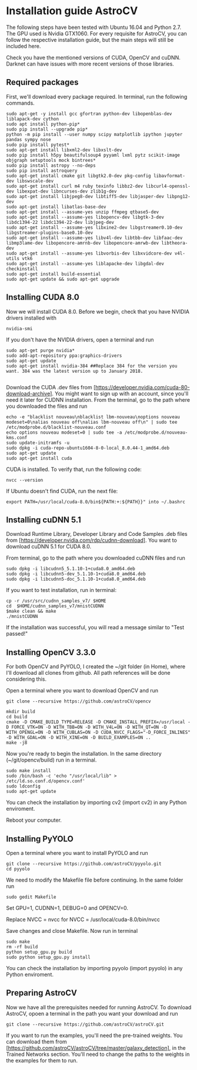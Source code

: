 # Installation guide AstroCV
The following steps have been tested with Ubuntu 16.04 and Python 2.7. The GPU used is Nvidia GTX1060. For every requisite for AstroCV, you can follow the respective installation guide, but the main steps will still be included here.

Check you have the mentioned versions of CUDA, OpenCV and cuDNN. Darknet can have issues with more recent versions of those libraries.

## Required packages
First, we'll download every package required. In terminal, run the following commands.


```
sudo apt-get -y install gcc gfortran python-dev libopenblas-dev liblapack-dev cython
sudo apt install python-pip*
sudo pip install --upgrade pip*
python -m pip install --user numpy scipy matplotlib ipython jupyter pandas sympy nose 
sudo pip install pytest*
sudo apt-get install libxml2-dev libxslt-dev 
sudo pip install h5py beautifulsoup4 pyyaml lxml pytz scikit-image objgraph setuptools mock bintrees*
sudo pip install astropy --no-deps
sudo pip install astroquery
sudo apt-get install cmake git libgtk2.0-dev pkg-config libavformat-dev libswscale-dev
sudo apt-get install curl m4 ruby texinfo libbz2-dev libcurl4-openssl-dev libexpat-dev libncurses-dev zlib1g-dev
sudo apt-get install libjpeg8-dev libtiff5-dev libjasper-dev libpng12-dev
sudo apt-get install libatlas-base-dev
sudo apt-get install --assume-yes unzip ffmpeg qtbase5-dev
sudo apt-get install --assume-yes libopencv-dev libgtk-3-dev libdc1394-22 libdc1394-22-dev libjpeg-dev
sudo apt-get install --assume-yes libxine2-dev libgstreamer0.10-dev libgstreamer-plugins-base0.10-dev
sudo apt-get install --assume-yes libv4l-dev libtbb-dev libfaac-dev libmp3lame-dev libopencore-amrnb-dev libopencore-amrwb-dev libtheora-dev
sudo apt-get install --assume-yes libvorbis-dev libxvidcore-dev v4l-utils vtk6
sudo apt-get install --assume-yes liblapacke-dev libgdal-dev checkinstall
sudo apt-get install build-essential
sudo apt-get update && sudo apt-get upgrade
```



## Installing CUDA 8.0

Now we will install CUDA 8.0. Before we begin, check that you have NVIDIA drivers installed with
```
nvidia-smi
```

If you don't have the NVIDIA drivers, open a terminal and run

```
sudo apt-get purge nvidia* 
sudo add-apt-repository ppa:graphics-drivers
sudo apt-get update 
sudo apt-get install nvidia-384 ##Replace 384 for the version you want. 384 was the latest version up to January 2018.


```
Download the CUDA .dev files from [https://developer.nvidia.com/cuda-80-download-archive]. You might want to sign up with an account, since you'll need it later for CUDNN installation. From the terminal, go to the path where you downloaded the files and run

```
echo -e "blacklist nouveau\nblacklist lbm-nouveau\noptions nouveau modeset=0\nalias nouveau off\nalias lbm-nouveau off\n" | sudo tee /etc/modprobe.d/blacklist-nouveau.conf
echo options nouveau modeset=0 | sudo tee -a /etc/modprobe.d/nouveau-kms.conf
sudo update-initramfs -u
sudo dpkg -i cuda-repo-ubuntu1604-8-0-local_8.0.44-1_amd64.deb
sudo apt-get update
sudo apt-get install cuda
```
CUDA is installed. To verify that, run the following code:

```
nvcc --version
```

If Ubuntu doesn't find CUDA, run the next file:

```
export PATH=/usr/local/cuda-8.0/bin${PATH:+:${PATH}}" into ~/.bashrc

```

## Installing cuDNN 5.1

Download Runtime Library, Developer Library and Code Samples .deb files from [https://developer.nvidia.com/rdp/cudnn-download]. You want to download cuDNN 5.1 for CUDA 8.0.

From terminal, go to the path where you downloaded cuDNN files and run

```
sudo dpkg -i libcudnn5_5.1.10-1+cuda8.0_amd64.deb 
sudo dpkg -i libcudnn5-dev_5.1.10-1+cuda8.0_amd64.deb 
sudo dpkg -i libcudnn5-doc_5.1.10-1+cuda8.0_amd64.deb 

```

If you want to test installation, run in terminal:

```
cp -r /usr/src/cudnn_samples_v7/ $HOME
cd  $HOME/cudnn_samples_v7/mnistCUDNN
$make clean && make
./mnistCUDNN

```
If the installation was successful, you will read a message similar to "Test passed!"


## Installing OpenCV 3.3.0

For both OpenCV and PyYOLO, I created the ~/git folder (in Home), where I'll download all clones from github. All path references will be done considering this.

Open a terminal where you want to download OpenCV and run

```
git clone --recursive https://github.com/astroCV/opencv

mkdir build
cd build
cmake -D CMAKE_BUILD_TYPE=RELEASE -D CMAKE_INSTALL_PREFIX=/usr/local -D FORCE_VTK=ON -D WITH_TBB=ON -D WITH_V4L=ON -D WITH_QT=ON -D WITH_OPENGL=ON -D WITH_CUBLAS=ON -D CUDA_NVCC_FLAGS="-D_FORCE_INLINES" -D WITH_GDAL=ON -D WITH_XINE=ON -D BUILD_EXAMPLES=ON ..
make -j8
```


Now you're ready to begin the installation. In the same directory (~/git/opencv/build) run in a terminal.

```
sudo make install
sudo /bin/bash -c 'echo "/usr/local/lib" > /etc/ld.so.conf.d/opencv.conf'
sudo ldconfig
sudo apt-get update
```
You can check the installation by importing cv2 (import cv2) in any Python enviroment.

Reboot your computer.

## Installing PyYOLO

Open a terminal where you want to install PyYOLO and run

```
git clone --recursive https://github.com/astroCV/pyyolo.git
cd pyyolo
```
We need to modify the Makefile file before continuing. In the same folder run
```
sudo gedit Makefile
```
Set GPU=1, CUDNN=1, DEBUG=0 and OPENCV=0.

Replace NVCC = nvcc for NVCC = /usr/local/cuda-8.0/bin/nvcc

Save changes and close Makefile. Now run in terminal

```
sudo make
rm -rf build
python setup_gpu.py build
sudo python setup_gpu.py install
```

You can check the installation by importing pyyolo (import pyyolo) in any Python enviroment.

## Preparing AstroCV

Now we have all the prerequisites needed for running AstroCV. To download AstroCV, opoen a terminal in the path you want your download and run

```
git clone --recursive https://github.com/astroCV/astroCV.git

```
If you want to run the examples, you'll need the pre-trained weights. You can download them from [https://github.com/astroCV/astroCV/tree/master/galaxy_detection], in the Trained Networks section. You'll need to change the paths to the weights in the examples for them to run.
